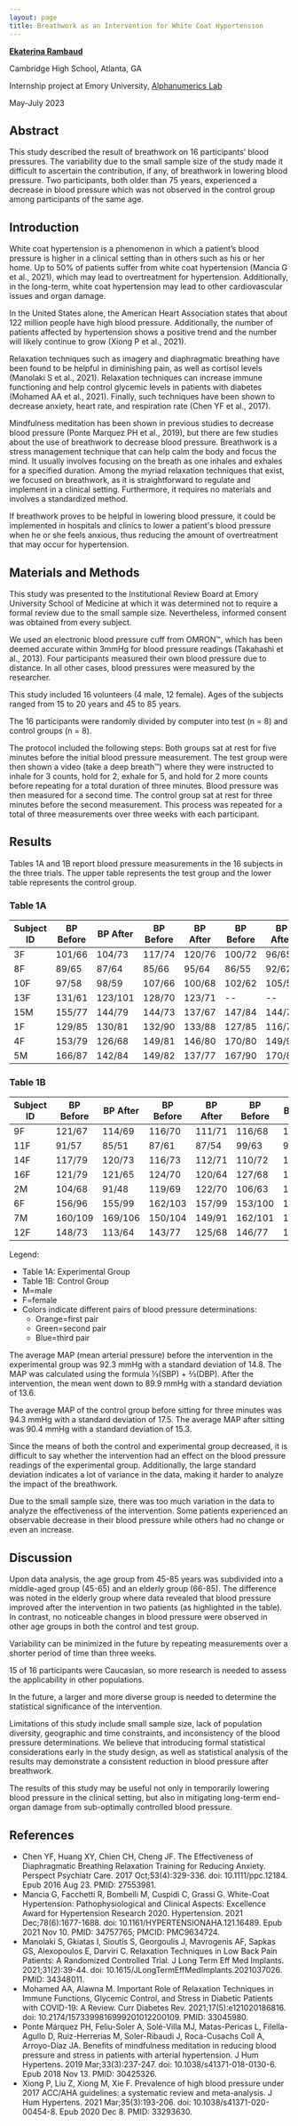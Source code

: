 ```yaml
---
layout: page
title: Breathwork as an Intervention for White Coat Hypertension
---
```


**[Ekaterina Rambaud](ekaterinarambaud@gmail.com)**

Cambridge High School, Atlanta, GA

Internship project at Emory University, [Alphanumerics Lab](https://alphanumerics.bmi.emory.edu/)

May-July 2023


## Abstract
This study described the result of breathwork on 16 participants’ blood pressures. The variability due to the small sample size of the study made it difficult to ascertain the contribution, if any, of breathwork in lowering blood pressure. Two participants, both older than 75 years, experienced a decrease in blood pressure which was not observed in the control group among participants of the same age. 

## Introduction
White coat hypertension is a phenomenon in which a patient’s blood pressure is higher in a clinical setting than in others such as his or her home. Up to 50% of patients suffer from white coat hypertension (Mancia G et al., 2021), which may lead to overtreatment for hypertension. Additionally, in the long-term, white coat hypertension may lead to other cardiovascular issues and organ damage.

In the United States alone, the American Heart Association states that about 122 million people have high blood pressure. Additionally, the number of patients affected by hypertension shows a positive trend and the number will likely continue to grow (Xiong P et al., 2021).

Relaxation techniques such as imagery and diaphragmatic breathing have been found to be helpful in diminishing pain, as well as cortisol levels (Manolaki S et al., 2021). Relaxation techniques can increase immune functioning and help control glycemic levels in patients with diabetes (Mohamed AA et al., 2021). Finally, such techniques have been shown to decrease anxiety, heart rate, and respiration rate (Chen YF et al., 2017).

Mindfulness meditation has been shown in previous studies to decrease blood pressure (Ponte Marquez PH et al., 2019), but there are few studies about the use of breathwork to decrease blood pressure. Breathwork is a stress management technique that can help calm the body and focus the mind. It usually involves focusing on the breath as one inhales and exhales for a specified duration. Among the myriad relaxation techniques that exist, we focused on breathwork, as it is straightforward to regulate and implement in a clinical setting. Furthermore, it requires no materials and involves a standardized method.

If breathwork proves to be helpful in lowering blood pressure, it could be implemented in hospitals and clinics to lower a patient's blood pressure when he or she feels anxious, thus reducing the amount of overtreatment that may occur for hypertension.

## Materials and Methods
This study was presented to the Institutional Review Board at Emory University School of Medicine at which it was determined not to require a formal review due to the small sample size. Nevertheless, informed consent was obtained from every subject.

We used an electronic blood pressure cuff from OMRON™, which has been deemed accurate within 3mmHg for blood pressure readings (Takahashi et al., 2013). Four participants measured their own blood pressure due to distance. In all other cases, blood pressures were measured by the researcher.

This study included 16 volunteers (4 male, 12 female). Ages of the subjects ranged from 15 to 20 years and 45 to 85 years.

The 16 participants were randomly divided by computer into test (n = 8) and control groups (n = 8).

The protocol included the following steps: Both groups sat at rest for five minutes before the initial blood pressure measurement. The test group were then shown a video (take a deep breath™) where they were instructed to inhale for 3 counts, hold for 2, exhale for 5, and hold for 2 more counts before repeating for a total duration of three minutes. Blood pressure was then measured for a second time. The control group sat at rest for three minutes before the second measurement. This process was repeated for a total of three measurements over three weeks with each participant.

## Results
Tables 1A and 1B report blood pressure measurements in the 16 subjects in the three trials. The upper table represents the test group and the lower table represents the control group.

### Table 1A
| Subject ID | BP Before | BP After | BP Before | BP After | BP Before | BP After |
|------------|-----------|----------|-----------|----------|-----------|----------|
| 3F         | 101/66    | 104/73   | 117/74    | 120/76   | 100/72    | 96/65    |
| 8F         | 89/65     | 87/64    | 85/66     | 95/64    | 86/55     | 92/62    |
| 10F        | 97/58     | 98/59    | 107/66    | 100/68   | 102/62    | 105/57   |
| 13F        | 131/61    | 123/101  | 128/70    | 123/71   | --        | --       |
| 15M        | 155/77    | 144/79   | 144/73    | 137/67   | 147/84    | 144/73   |
| 1F         | 129/85    | 130/81   | 132/90    | 133/88   | 127/85    | 116/74   |
| 4F         | 153/79    | 126/68   | 149/81    | 146/80   | 170/80    | 149/91   |
| 5M         | 166/87    | 142/84   | 149/82    | 137/77   | 167/90    | 170/82   |

### Table 1B
| Subject ID | BP Before | BP After | BP Before | BP After | BP Before | BP After |
|------------|-----------|----------|-----------|----------|-----------|----------|
| 9F         | 121/67    | 114/69   | 116/70    | 111/71   | 116/68    | 106/67   |
| 11F        | 91/57     | 85/51    | 87/61     | 87/54    | 99/63     | 91/58    |
| 14F        | 117/79    | 120/73   | 116/73    | 112/71   | 110/72    | 108/73   |
| 16F        | 121/79    | 121/65   | 124/70    | 120/64   | 127/68    | 119/79   |
| 2M         | 104/68    | 91/48    | 119/69    | 122/70   | 106/63    | 100/64   |
| 6F         | 156/96    | 155/99   | 162/103   | 157/99   | 153/100   | 145/100  |
| 7M         | 160/109   | 169/106  | 150/104   | 149/91   | 162/101   | 163/119  |
| 12F        | 148/73    | 113/64   | 143/77    | 125/68   | 146/77    | 132/73   |

Legend:
- Table 1A: Experimental Group
- Table 1B: Control Group
- M=male
- F=female
- Colors indicate different pairs of blood pressure determinations:
  - Orange=first pair
  - Green=second pair
  - Blue=third pair

The average MAP (mean arterial pressure) before the intervention in the experimental group was 92.3 mmHg with a standard deviation of 14.8. The MAP was calculated using the formula ⅓(SBP) + ⅔(DBP). After the intervention, the mean went down to 89.9 mmHg with a standard deviation of 13.6.

The average MAP of the control group before sitting for three minutes was 94.3 mmHg with a standard deviation of 17.5. The average MAP after sitting was 90.4 mmHg with a standard deviation of 15.3.

Since the means of both the control and experimental group decreased, it is difficult to say whether the intervention had an effect on the blood pressure readings of the experimental group. Additionally, the large standard deviation indicates a lot of variance in the data, making it harder to analyze the impact of the breathwork.

Due to the small sample size, there was too much variation in the data to analyze the effectiveness of the intervention. Some patients experienced an observable decrease in their blood pressure while others had no change or even an increase.

## Discussion
Upon data analysis, the age group from 45-85 years was subdivided into a middle-aged group (45-65) and an elderly group (66-85). The difference was noted in the elderly group where data revealed that blood pressure improved after the intervention in two patients (as highlighted in the table). In contrast, no noticeable changes in blood pressure were observed in other age groups in both the control and test group.

Variability can be minimized in the future by repeating measurements over a shorter period of time than three weeks.

15 of 16 participants were Caucasian, so more research is needed to assess the applicability in other populations.

In the future, a larger and more diverse group is needed to determine the statistical significance of the intervention.

Limitations of this study include small sample size, lack of population diversity, geographic and time constraints, and inconsistency of the blood pressure determinations. We believe that introducing formal statistical considerations early in the study design, as well as statistical analysis of the results may demonstrate a consistent reduction in blood pressure after breathwork.

The results of this study may be useful not only in temporarily lowering blood pressure in the clinical setting, but also in mitigating long-term end-organ damage from sub-optimally controlled blood pressure.

## References
- Chen YF, Huang XY, Chien CH, Cheng JF. The Effectiveness of Diaphragmatic Breathing Relaxation Training for Reducing Anxiety. Perspect Psychiatr Care. 2017 Oct;53(4):329-336. doi: 10.1111/ppc.12184. Epub 2016 Aug 23. PMID: 27553981.
- Mancia G, Facchetti R, Bombelli M, Cuspidi C, Grassi G. White-Coat Hypertension: Pathophysiological and Clinical Aspects: Excellence Award for Hypertension Research 2020. Hypertension. 2021 Dec;78(6):1677-1688. doi: 10.1161/HYPERTENSIONAHA.121.16489. Epub 2021 Nov 10. PMID: 34757765; PMCID: PMC9634724.
- Manolaki S, Gkiatas I, Sioutis S, Georgoulis J, Mavrogenis AF, Sapkas GS, Alexopoulos E, Darviri C. Relaxation Techniques in Low Back Pain Patients: A Randomized Controlled Trial. J Long Term Eff Med Implants. 2021;31(2):39-44. doi: 10.1615/JLongTermEffMedImplants.2021037026. PMID: 34348011.
- Mohamed AA, Alawna M. Important Role of Relaxation Techniques in Immune Functions, Glycemic Control, and Stress in Diabetic Patients with COVID-19: A Review. Curr Diabetes Rev. 2021;17(5):e121020186816. doi: 10.2174/1573399816999201012200109. PMID: 33045980.
- Ponte Márquez PH, Feliu-Soler A, Solé-Villa MJ, Matas-Pericas L, Filella-Agullo D, Ruiz-Herrerias M, Soler-Ribaudi J, Roca-Cusachs Coll A, Arroyo-Díaz JA. Benefits of mindfulness meditation in reducing blood pressure and stress in patients with arterial hypertension. J Hum Hypertens. 2019 Mar;33(3):237-247. doi: 10.1038/s41371-018-0130-6. Epub 2018 Nov 13. PMID: 30425326.
- Xiong P, Liu Z, Xiong M, Xie F. Prevalence of high blood pressure under 2017 ACC/AHA guidelines: a systematic review and meta-analysis. J Hum Hypertens. 2021 Mar;35(3):193-206. doi: 10.1038/s41371-020-00454-8. Epub 2020 Dec 8. PMID: 33293630.
